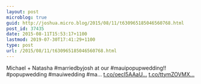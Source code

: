 ```yaml
---
layout: post
microblog: true
guid: http://joshua.micro.blog/2015/08/11/t630965185046560768.html
post_id: 37435
date: 2015-08-11T15:53:17+1100
lastmod: 2019-07-30T17:41:29+1100
type: post
url: /2015/08/11/t630965185046560768.html
---
```

Michael + Natasha #marriedbyjosh at our #mauipopupwedding!! #popupwedding #mauiwedding #ma… [t.co/oecI5AAaU...](http://t.co/oecI5AAaUi) [t.co/ttymZOVMX...](http://t.co/ttymZOVMXe)
